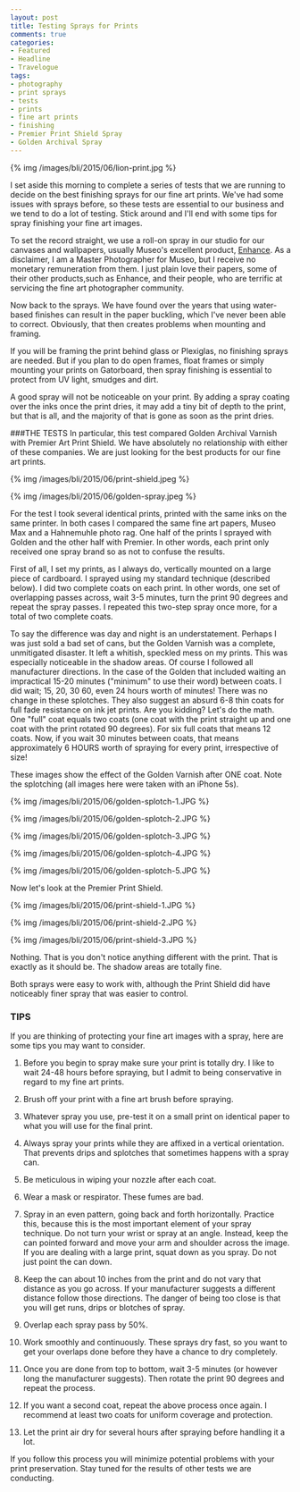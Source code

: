 ```yaml
---
layout: post
title: Testing Sprays for Prints
comments: true
categories:
- Featured
- Headline
- Travelogue
tags:
- photography
- print sprays
- tests
- prints
- fine art prints
- finishing
- Premier Print Shield Spray
- Golden Archival Spray
---
```


{% img /images/bli/2015/06/lion-print.jpg %}

I set aside this morning to complete a series of tests that we are running to decide on the best finishing sprays for our fine art prints. We've had some issues with sprays before, so these tests are essential to our business and we tend to do a lot of testing. Stick around and I'll end with some tips for spray finishing your fine art images. 

<!--more-->

To set the record straight, we use a roll-on spray in our studio for our canvases and wallpapers, usually Museo's excellent product, [Enhance](http://www.museofineart.com). As a disclaimer, I am a Master Photographer for Museo, but I receive no monetary remuneration from them. I just plain love their papers, some of their other products,such as Enhance, and their people, who are terrific at servicing the fine art photographer community. 

Now back to the sprays. We have found over the years that using water-based finishes can result in the paper buckling, which I've never been able to correct. Obviously, that then creates problems when mounting and framing. 

If you will be framing the print behind glass or Plexiglas, no finishing sprays are needed. But if you plan to do open frames, float frames or simply mounting your prints on Gatorboard, then spray finishing is essential to protect from UV light, smudges and dirt. 

A good spray will not be noticeable on your print. By adding a spray coating over the inks once the print dries, it may add a tiny bit of depth to the print, but that is all, and the majority of that is gone as soon as the print dries. 

###THE TESTS
In particular, this test compared Golden Archival Varnish with Premier Art Print Shield. We have absolutely no relationship with either of these companies. We are just looking for the best products for our fine art prints. 

{% img /images/bli/2015/06/print-shield.jpeg %}

{% img /images/bli/2015/06/golden-spray.jpeg %}

For the test I took several identical prints, printed with the same inks on the same printer. In both cases I compared the same fine art papers, Museo Max and a Hahnemuhle photo rag. One half of the prints I sprayed with Golden and the other half with Premier. In other words, each print only received one spray brand so as not to confuse the results. 

First of all, I set my prints, as I always do, vertically mounted on a large piece of cardboard. I sprayed using my standard technique (described below). I did two complete coats on each print. In other words, one set of overlapping passes across, wait 3-5 minutes, turn the print 90 degrees and repeat the spray passes. I repeated this two-step spray once more, for a total of two complete coats. 

To say the difference was day and night is an understatement. Perhaps I was just sold a bad set of cans, but the Golden Varnish was a complete, unmitigated disaster. It left a whitish, speckled mess on my prints. This was especially noticeable in the shadow areas. Of course I followed all manufacturer directions. In the case of the Golden that included waiting an impractical 15-20 minutes ("minimum" to use their word) between coats. I did wait; 15, 20, 30 60, even 24 hours worth of minutes! There was no change in these splotches. They also suggest an absurd 6-8 thin coats for full fade resistance on ink jet prints. Are you kidding? Let's do the math. One "full" coat equals two coats (one coat with the print straight up and one coat with the print rotated 90 degrees). For six full coats that means 12 coats. Now, if you wait 30 minutes between coats, that means approximately 6 HOURS worth of spraying for every print, irrespective of size! 

These images show the effect of the Golden Varnish after ONE coat. Note the splotching (all images here were taken with an iPhone 5s). 

{% img /images/bli/2015/06/golden-splotch-1.JPG %}

{% img /images/bli/2015/06/golden-splotch-2.JPG %}

{% img /images/bli/2015/06/golden-splotch-3.JPG %}

{% img /images/bli/2015/06/golden-splotch-4.JPG %}

{% img /images/bli/2015/06/golden-splotch-5.JPG %}


Now let's look at the Premier Print Shield. 

{% img /images/bli/2015/06/print-shield-1.JPG %}

{% img /images/bli/2015/06/print-shield-2.JPG %}

{% img /images/bli/2015/06/print-shield-3.JPG %}

Nothing. That is you don't notice anything different with the print. That is exactly as it should be. The shadow areas are totally fine.

Both sprays were easy to work with, although the Print Shield did have noticeably finer spray that was easier to control. 

### TIPS
If you are thinking of protecting your fine art images with a spray, here are some tips you may want to consider. 

1. Before you begin to spray make sure your print is totally dry. I like to wait 24-48 hours before spraying, but I admit to being conservative in regard to my fine art prints. 

2. Brush off your print with a fine art brush before spraying.

3. Whatever spray you use, pre-test it on a small print on identical paper to what you will use for the final print.

4. Always spray your prints while they are affixed in a vertical orientation. That prevents drips and splotches that sometimes happens with a spray can.  

5. Be meticulous in wiping your nozzle after each coat. 

6. Wear a mask or respirator. These fumes are bad. 

7. Spray in an even pattern, going back and forth horizontally. Practice this, because this is the most important element of your spray technique. Do not turn your wrist or spray at an angle. Instead, keep the can pointed forward and move your arm and shoulder across the image. If you are dealing with a large print, squat down as you spray. Do not just point the can down. 

8. Keep the can about 10 inches from the print and do not vary that distance as you go across. If your manufacturer suggests a different distance follow those directions. The danger of being too close is that you will get runs, drips or blotches of spray.

9. Overlap each spray pass by 50%. 

10. Work smoothly and continuously. These sprays dry fast, so you want to get your overlaps done before they have a chance to dry completely. 

11. Once you are done from top to bottom, wait 3-5 minutes (or however long the manufacturer suggests). Then rotate the print 90 degrees and repeat the process. 

12. If you want a second coat, repeat the above process once again. I recommend at least two coats for uniform coverage and protection. 

13. Let the print air dry for several hours after spraying before handling it a lot. 

If you follow this process you will minimize potential problems with your print preservation. Stay tuned for the results of other tests we are conducting. 











